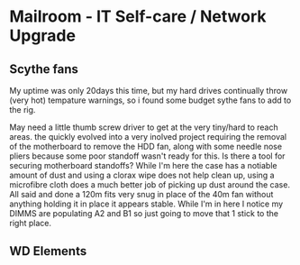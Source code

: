 # Mailroom - IT Self-care / Network Upgrade

## Scythe fans
My uptime was only 20days this time, but my hard drives continually throw (very hot) tempature warnings, so i found some budget sythe fans to add to the rig.

May need a little thumb screw driver to get at the very tiny/hard to reach areas. the quickly evolved into a very inolved project requiring the removal of the motherboard to remove the HDD fan, along with some needle nose pliers because some poor standoff wasn't ready for this.
Is there a tool for securing motherboard standoffs?
While I'm here the case has a notiable amount of dust and using a clorax wipe does not help clean up, using a microfibre cloth does a much better job of picking up dust around the case.
All said and done a 120m fits very snug in place of the 40m fan without anything holding it in place it appears stable.
While I'm in here I notice my DIMMS are populating A2 and B1 so just going to move that 1 stick to the right place.

## WD Elements

